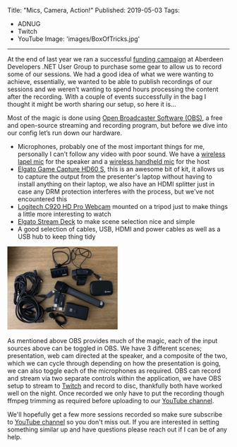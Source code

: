Title: "Mics, Camera, Action!"
Published: 2019-05-03
Tags:
- ADNUG
- Twitch
- YouTube
Image: 'images/BoxOfTricks.jpg'
---

At the end of last year we ran a successful [funding campaign](https://www.gofundme.com/aberdeen-developers-net-user-group) at Aberdeen Developers .NET User Group to purchase some gear to allow us to record some of our sessions. We had a good idea of what we were wanting to achieve, essentially, we wanted to be able to publish recordings of our sessions and we weren’t wanting to spend hours processing the content after the recording. With a couple of events successfully in the bag I thought it might be worth sharing our setup, so here it is...

<!--more-->

Most of the magic is done using [Open Broadcaster Software (OBS)](https://obsproject.com/), a free and open-source streaming and recording program, but before we dive into our config let’s run down our hardware.
- Microphones, probably one of the most important things for me, personally I can’t follow any video with poor sound. We have a [wireless lapel mic](https://www.amazon.co.uk/gp/product/B07F3KLX14) for the speaker and a [wireless handheld mic](https://www.amazon.co.uk/gp/product/B07F3V3LD2) for the host
- [Elgato Game Capture HD60 S](https://www.amazon.co.uk/gp/product/B01DRWCOGA), this is an awesome bit of kit, it allows us to capture the output from the presenter's laptop without having to install anything on their laptop, we also have an HDMI splitter just in case any DRM protection interferes with the process, but we've not encountered this
- [Logitech C920 HD Pro Webcam](https://www.amazon.co.uk/gp/product/B006A2Q81M) mounted on a tripod just to make things a little more interesting to watch
- [Elgato Stream Deck](https://www.amazon.co.uk/gp/product/B06W2KLM3S) to make scene selection nice and simple
- A good selection of cables, USB, HDMI and power cables as well as a USB hub to keep thing tidy

<img src="images/ADNUGRecordingGear.jpg" alt="A selection of stuff" style="width:250px;"/>

As mentioned above OBS provides much of the magic, each of the input sources above can be toggled in OBS. We have 3 different scenes; presentation, web cam directed at the speaker, and a composite of the two, which we can cycle through depending on how the presentation is going, we can also toggle each of the microphones as required. OBS can record and stream via two separate controls within the application, we have OBS setup to stream to [Twitch](https://www.twitch.tv/adnug) and record to disc, thankfully both have worked well on the night. Once recorded we only have to put the recording though ffmpeg trimming as required before uploading to our [YouTube channel](https://www.youtube.com/channel/UCRnxcmrSrc4TWKqakE4EViw).

We'll hopefully get a few more sessions recorded so make sure subscribe to [YouTube channel](https://www.youtube.com/channel/UCRnxcmrSrc4TWKqakE4EViw) so you don't miss out. If you are interested in setting something similar up and have questions please reach out if I can be of any help.
